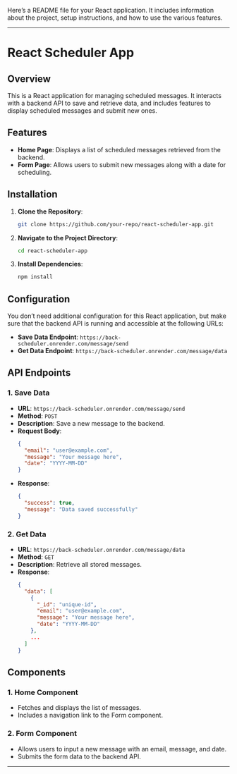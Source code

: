 Here’s a README file for your React application. It includes information about the project, setup instructions, and how to use the various features.

---

# React Scheduler App

## Overview

This is a React application for managing scheduled messages. It interacts with a backend API to save and retrieve data, and includes features to display scheduled messages and submit new ones.

## Features

- **Home Page**: Displays a list of scheduled messages retrieved from the backend.
- **Form Page**: Allows users to submit new messages along with a date for scheduling.

## Installation

1. **Clone the Repository**:
   ```bash
   git clone https://github.com/your-repo/react-scheduler-app.git
   ```

2. **Navigate to the Project Directory**:
   ```bash
   cd react-scheduler-app
   ```

3. **Install Dependencies**:
   ```bash
   npm install
   ```

## Configuration

You don’t need additional configuration for this React application, but make sure that the backend API is running and accessible at the following URLs:

- **Save Data Endpoint**: `https://back-scheduler.onrender.com/message/send`
- **Get Data Endpoint**: `https://back-scheduler.onrender.com/message/data`

## API Endpoints

### 1. **Save Data**

- **URL**: `https://back-scheduler.onrender.com/message/send`
- **Method**: `POST`
- **Description**: Save a new message to the backend.
- **Request Body**:
  ```json
  {
    "email": "user@example.com",
    "message": "Your message here",
    "date": "YYYY-MM-DD"
  }
  ```
- **Response**:
  ```json
  {
    "success": true,
    "message": "Data saved successfully"
  }
  ```

### 2. **Get Data**

- **URL**: `https://back-scheduler.onrender.com/message/data`
- **Method**: `GET`
- **Description**: Retrieve all stored messages.
- **Response**:
  ```json
  {
    "data": [
      {
        "_id": "unique-id",
        "email": "user@example.com",
        "message": "Your message here",
        "date": "YYYY-MM-DD"
      },
      ...
    ]
  }
  ```

## Components

### 1. **Home Component**

- Fetches and displays the list of messages.
- Includes a navigation link to the Form component.

### 2. **Form Component**

- Allows users to input a new message with an email, message, and date.
- Submits the form data to the backend API.

---